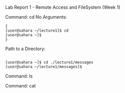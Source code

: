 Lab Report 1 - Remote Access and FileSystem (Week 1)

Command: cd
No Arguments:
```shell
{
[user@sahara ~/lecture1]$ cd
[user@sahara ~]$ 
}
```

Path to a Directory:
```shell

[user@sahara ~]$ cd ./lecture1/messages
[user@sahara ~/lecture1/messages]$ 

```


Command: ls

Command: cat





